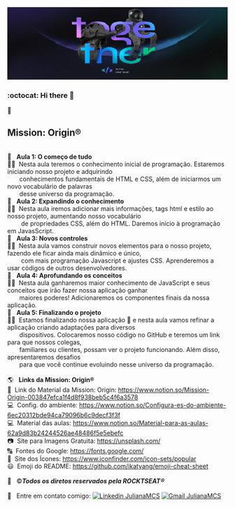 <img width="auto" src="https://github.com/Julianamcs/OriginSix/blob/master/Img/bg.jpg">

### :octocat: Hi there :wave: 

:rocket: <h2><b>Mission: Origin®</b></h2>


 <br/> :pushpin: &nbsp; <b>Aula 1: O começo de tudo</b>
 <br/> :memo::pencil: &nbsp;Nesta aula teremos o conhecimento inicial de programação. Estaremos iniciando nosso projeto e adquirindo 
 <br/> &nbsp; &nbsp; &nbsp; &nbsp;conhecimentos fundamentais de HTML e CSS, além de iniciarmos um novo vocabulário de palavras
 <br/> &nbsp; &nbsp; &nbsp; &nbsp;desse universo da programação.
 <br/> :pushpin: &nbsp; <b>Aula 2: Expandindo o conhecimento</b>
 <br/> :memo::pencil: &nbsp;Nesta aula iremos adicionar mais informações, tags html e estilo ao nosso projeto, aumentando nosso vocabulário 
 <br/> &nbsp; &nbsp; &nbsp; &nbsp; de propriedades CSS, além do HTML. Daremos início à programação em JavasScript.
 <br/> :pushpin: &nbsp; <b>Aula 3: Novos controles</b>
 <br/> :memo::pencil: &nbsp;Nesta aula vamos construir novos elementos para o nosso projeto, fazendo ele ficar ainda mais dinâmico e único,
 <br/> &nbsp; &nbsp; &nbsp; &nbsp; com mais programação Javascript e ajustes CSS. Aprenderemos a usar códigos de outros desenvolvedores.
 <br/> :pushpin: &nbsp; <b>Aula 4: Aprofundando os conceitos</b>
 <br/> :memo::pencil: &nbsp;Nesta aula ganharemos maior conhecimento de JavaScript e seus conceitos que irão fazer nossa aplicação ganhar
 <br/> &nbsp; &nbsp; &nbsp; &nbsp;maiores poderes! Adicionaremos os componentes finais da nossa aplicação.
 <br/> :pushpin: &nbsp; <b>Aula 5: Finalizando o projeto</b>
 <br/> :memo::pencil: &nbsp;Estamos finalizando nossa aplicação 🎉 e nesta aula vamos refinar a aplicação criando adaptações para diversos
 <br/> &nbsp; &nbsp; &nbsp; &nbsp;dispositivos. Colocaremos nosso código no GitHub e teremos um link para que nossos colegas,
 <br/> &nbsp; &nbsp; &nbsp; &nbsp;familiares ou clientes, possam ver o projeto funcionando. Além disso, apresentaremos desafios
 <br/> &nbsp; &nbsp; &nbsp; &nbsp;para que você continue evoluindo nesse universo da programação.
 <br/>
 <br/> :earth_americas: &nbsp; <b>Links da Mission: Origin®</b>
 <br/> :house_with_garden: &nbsp;Link do Material da Mission: Origin: https://www.notion.so/Mission-Origin-003847efca1f4d8f938beb5c4f6a3578
 <br/> :computer: &nbsp;Config. do ambiente: https://www.notion.so/Configura-es-do-ambiente-6ec20312bde94ca79096b6c9decf3f3f
 <br/> :computer: &nbsp;Material das aulas: https://www.notion.so/Material-para-as-aulas-62a9d83b24244526ae48486f5e5ebefc
 <br/> :camera: &nbsp;Site para Imagens Gratuita: https://unsplash.com/
 <br/> :capital_abcd: &nbsp;Fontes do Google: https://fonts.google.com/
 <br/> :dart: &nbsp;Site dos Ícones: https://www.iconfinder.com/icon-sets/popular
 <br/> :smiley: &nbsp;Emoji do README: https://github.com/ikatyang/emoji-cheat-sheet
 <br/>
 <br/> :rocket:  &nbsp; :copyright:<b><i>Todos os diretos reservados pela ROCKTSEAT:registered:</i></b>
 <br/>  <br/> :email: &nbsp; Entre em contato comigo: [![Linkedin JulianaMCS](https://img.shields.io/badge/-JulianaMCS-blue?style=flat-square&logo=Linkedin&logoColor=white&link=https://www.linkedin.com/in/julianamcs/)](https://www.linkedin.com/in/julianamcs/)
[![Gmail JulianaMCS](https://img.shields.io/badge/-JulianaMCS@gmail.com-c14438?style=flat-square&logo=Gmail&logoColor=white&link=mailto:julyanamcs@gmail.com)](mailto:julyanamcs@gmail.com)



